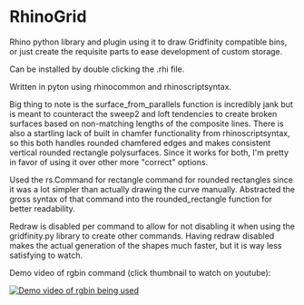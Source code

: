 # RhinoGrid
Rhino python library and plugin using it to draw Gridfinity compatible bins, or just create the requisite parts to ease development of custom storage.

Can be installed by double clicking the .rhi file.

Written in pyton using rhinocommon and rhinoscriptsyntax.

Big thing to note is the surface_from_parallels function is incredibly jank but is meant to counteract the sweep2 and loft tendencies to create broken surfaces based on non-matching lengths of the composite lines. There is also a startling lack of built in chamfer functionality from rhinoscriptsyntax, so this both handles rounded chamfered edges and makes consistent vertical rounded rectangle polysurfaces. Since it works for both, I'm pretty in favor of using it over other more "correct" options.

Used the rs.Command for rectangle command for rounded rectangles since it was a lot simpler than actually drawing the curve manually. Abstracted the gross syntax of that command into the rounded_rectangle function for better readability.

Redraw is disabled per command to allow for not disabling it when using the gridfinity.py library to create other commands. Having redraw disabled makes the actual generation of the shapes much faster, but it is way less satisfying to watch.

Demo video of rgbin command (click thumbnail to watch on youtube):

[![Demo video of rgbin being used](https://img.youtube.com/vi/D340Aelf3B4/0.jpg)](https://www.youtube.com/watch?v=D340Aelf3B4)

